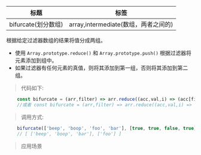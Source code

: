 |  标题   | 标签  |
|  ----  | ----  |
| bifurcate(划分数组) | array,intermediate(数组，两者之间的) |

根据给定过滤器数组的结果将值分成两组。

* 使用 `Array.prototype.reduce()` 和 `Array.prototype.push()` 根据过滤器将元素添加到组中。
* 如果过滤器有任何元素的真值，则将其添加到第一组，否则将其添加到第二组。

> 代码如下:

```js
    const bifurcate = (arr,filter) => arr.reduce((acc,val,i) => (acc[filter[i] ? 0 : 1].push(val),acc),[[],[]]);
    //或者 const bifurcate = (arr,filter) => arr.reduce((acc,val,i) => (acc[Number(!filter[i])].push(val),acc),[[],[]]);
```

> 调用方式:

```js
    bifurcate(['beep', 'boop', 'foo', 'bar'], [true, true, false, true]);
    // [ ['beep', 'boop', 'bar'], ['foo'] ]
```

> 应用场景